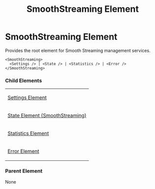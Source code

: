 ﻿---
title: SmoothStreaming Element
TOCTitle: SmoothStreaming Element
ms:assetid: 2684ff3e-2731-4a28-a6f7-09236bd26ef8
ms:mtpsurl: https://msdn.microsoft.com/en-us/library/Hh547030(v=VS.90)
ms:contentKeyID: 37836871
ms.date: 05/02/2012
mtps_version: v=VS.90
---

# SmoothStreaming Element

Provides the root element for Smooth Streaming management services.

    <SmoothStreaming>
      <Settings /> | <State /> | <Statistics /> | <Error />
    </SmoothStreaming>

### Child Elements

<table>
<colgroup>
<col style="width: 100%" />
</colgroup>
<tbody>
<tr class="odd">
<td><p><a href="settings-element.md">Settings Element</a></p></td>
</tr>
<tr class="even">
<td><p><a href="state-element-smoothstreaming.md">State Element (SmoothStreaming)</a></p></td>
</tr>
<tr class="odd">
<td><p><a href="statistics-element.md">Statistics Element</a></p></td>
</tr>
<tr class="even">
<td><p><a href="error-element.md">Error Element</a></p></td>
</tr>
</tbody>
</table>


### Parent Element

None

